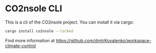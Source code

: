 # CO2nsole CLI

This is a cli of the CO2nsole project. You can install it via cargo:

```bash
cargo install co2nsole --locked
```

Find more information at https://github.com/dmtrKovalenko/workspace-climate-control
